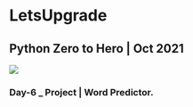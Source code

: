 # LetsUpgrade

## Python Zero to Hero | Oct 2021

<a href="https://youtu.be/dmvREvurZvM"> <img src="https://i.ytimg.com/vi/_I7X9tmIrgA/mqdefault.jpg"> </a>

### Day-6 _ Project | Word Predictor. 

